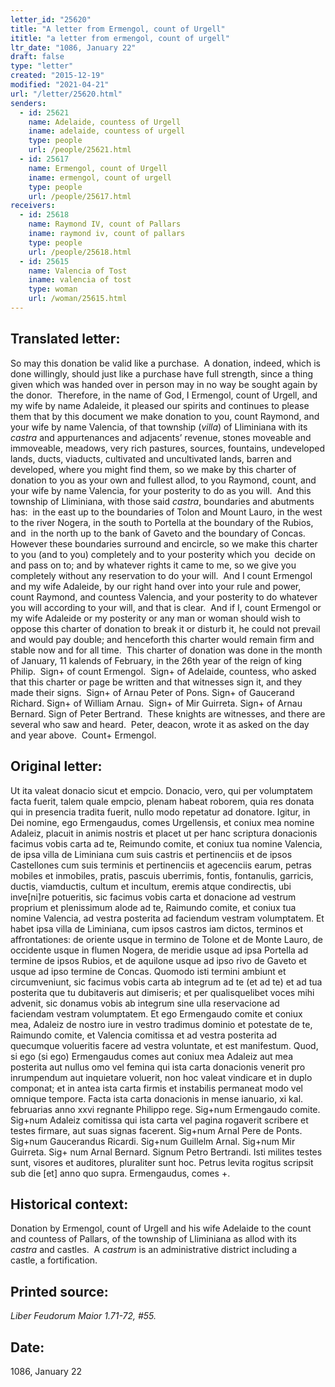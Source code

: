```yaml
---
letter_id: "25620"
title: "A letter from Ermengol, count of Urgell"
ititle: "a letter from ermengol, count of urgell"
ltr_date: "1086, January 22"
draft: false
type: "letter"
created: "2015-12-19"
modified: "2021-04-21"
url: "/letter/25620.html"
senders:
  - id: 25621
    name: Adelaide, countess of Urgell
    iname: adelaide, countess of urgell
    type: people
    url: /people/25621.html
  - id: 25617
    name: Ermengol, count of Urgell
    iname: ermengol, count of urgell
    type: people
    url: /people/25617.html
receivers:
  - id: 25618
    name: Raymond IV, count of Pallars
    iname: raymond iv, count of pallars
    type: people
    url: /people/25618.html
  - id: 25615
    name: Valencia of Tost
    iname: valencia of tost
    type: woman
    url: /woman/25615.html
---
```

<h2> Translated letter:</h2><p>So may this donation be valid like a purchase.&nbsp; A donation, indeed, which is done willingly, should just like a purchase have full strength, since a thing given which was handed over in person may in no way be sought again by the donor.&nbsp; Therefore, in the name of God, I Ermengol, count of Urgell, and my wife by name Adaleide, it pleased our spirits and continues to please them that by this document we make donation to you, count Raymond, and your wife by name Valencia, of that township (<i>villa</i>) of Lliminiana with its <i>castra</i> and appurtenances and adjacents’ revenue, stones moveable and immoveable, meadows, very rich pastures, sources, fountains, undeveloped lands, ducts, viaducts, cultivated and uncultivated lands, barren and developed, where you might find them, so we make by this charter of donation to you as your own and fullest allod, to you Raymond, count, and your wife by name Valencia, for your posterity to do as you will.&nbsp; And this township of Lliminiana, with those said <i>castra</i>, boundaries and abutments has:&nbsp; in the east up to the boundaries of Tolon and Mount Lauro, in the west to the river Nogera, in the south to Portella at the boundary of the Rubios, and&nbsp; in the north up to the bank of Gaveto and the boundary of Concas.&nbsp; However these boundaries surround and encircle, so we make this charter to you (and to you) completely and to your posterity which you &nbsp;decide on and pass on to; and by whatever rights it came to me, so we give you completely without any reservation to do your will.&nbsp; And I count Ermengol and my wife Adaleide, by our right hand over into your rule and power, count Raymond, and countess Valencia, and your posterity to do whatever you will according to your will, and that is clear.&nbsp; And if I, count Ermengol or my wife Adaleide or my posterity or any man or woman should wish to oppose this charter of donation to break it or disturb it, he could not prevail and would pay double; and henceforth this charter would remain firm and stable now and for all time.&nbsp; This charter of donation was done in the month of January, 11 kalends of February, in the 26th year of the reign of king Philip.&nbsp; Sign+ of count Ermengol.&nbsp; Sign+ of Adelaide, countess, who asked that this charter or page be written and that witnesses sign it, and they made their signs.&nbsp; Sign+ of Arnau Peter of Pons. Sign+ of Gaucerand Richard. Sign+ of William Arnau.&nbsp; Sign+ of Mir Guirreta. Sign+ of Arnau Bernard. Sign of Peter Bertrand.&nbsp; These knights are witnesses, and there are several who saw and heard.&nbsp; Peter, deacon, wrote it as asked on the day and year above.&nbsp; Count+ Ermengol.</p><h2 class="mt-4"> Original letter:</h2><p class="Bodytext21">Ut ita valeat donacio sicut et empcio. Donacio, vero, qui per volumptatem facta fuerit, talem quale empcio, plenam habeat roborem, quia res donata qui in presencia tradita fuerit, nullo modo repetatur ad donatore. Igitur, in Dei nomine, ego Ermengaudus, comes Urgellensis, et coniux mea nomine Adaleiz, placuit in animis nostris et placet ut per hanc scriptura donacionis facimus vobis carta ad te, Reimundo comite, et coniux tua nomine Valencia, de ipsa villa de Liminiana cum suis castris et pertinenciis et de ipsos Castellones cum suis terminis et pertinenciis et agecenciis earum, petras mobiles et inmobiles, pratis, pascuis uberrimis, fontis, fontanulis, garricis, ductis, viamductis, cultum et incultum, eremis atque condirectis, ubi inve[ni]re potueritis, sic facimus vobis carta et donacione ad vestrum proprium et plenissimum alode ad te, Raimundo comite, et coniux tua nomine Valencia, ad vestra posterita ad faciendum vestram volumptatem. Et habet ipsa villa de Liminiana, cum ipsos castros iam dictos, terminos et affrontationes: de oriente usque in termino de Tolone et de Monte Lauro, de occidente usque in flumen Nogera, de meridie usque ad ipsa Portella ad termine de ipsos Rubios, et de aquilone usque ad ipso rivo de Gaveto et usque ad ipso termine de Concas. Quomodo isti termini ambiunt et circumveniunt, sic facimus vobis carta ab integrum ad te (et ad te) et ad tua posterita que tu dubitaveris aut dimiseris; et per qualisquelibet voces mihi advenit, sic donamus vobis ab inte­grum sine ulla reservacione ad faciendam vestram volumptatem. Et ego Ermengaudo comite et coniux mea, Adaleiz de nostro iure in vestro tradimus dominio et potestate de te, Raimundo comite, et Valencia comitissa et ad vestra posterita ad quecumque volueritis facere ad vestra voluntate, et est manifestum. Quod, si ego (si ego) Ermengaudus comes aut coniux mea Adaleiz aut mea posterita aut nullus omo vel femina qui ista carta donacionis venerit pro inrumpendum aut inquietare voluerit, non hoc valeat vindicare et in duplo componat; et in antea ista carta firmis et instabilis permaneat modo vel omnique tempore. Facta ista carta donacionis in mense ianuario, xi kal. februarias anno xxvi regnante Philippo rege. Sig+num Ermengaudo comite. Sig+num Adaleiz comitissa qui ista carta vel pagina rogaverit scribere et testes firmare, aut suas signas facerent. Sig+num Arnal Pere de Ponts. Sig+num Gaucerandus Ricardi. Sig+num Guillelm Arnal. Sig+num Mir Guirreta. Sig+ num Arnal Bernard. Signum Petro Bertrandi. Isti milites testes sunt, visores et auditores, pluraliter sunt hoc. Petrus levita rogitus scripsit sub die [et] anno quo supra. Ermengaudus, comes +.</p><h2 class="mt-4"> Historical context:</h2><p>Donation by Ermengol, count of Urgell and his wife Adelaide to the count and countess of Pallars, of the township of Lliminiana as allod with its <i>castra</i> and castles.&nbsp; A <i>castrum</i> is an administrative district including a castle, a fortification.</p><h2 class="mt-4"> Printed source:</h2><p><i>Liber Feudorum Maior 1.71-72, #55.</i></p><h2 class="mt-4"> Date:</h2>1086, January 22